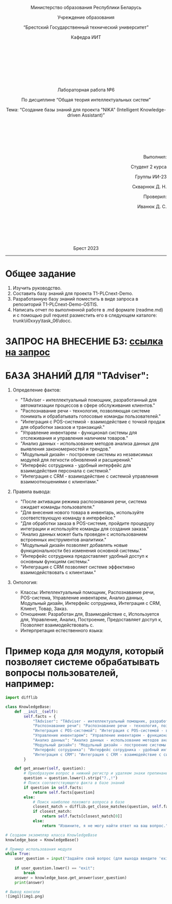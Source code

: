 <p align="center">Министерство образования Республики Беларусь</p>
<p align="center">Учреждение образования</p>
<p align="center">“Брестский Государственный технический университет”</p>
<p align="center">Кафедра ИИТ</p>
<br><br><br><br><br><br><br>
<p align="center">Лабораторная работа №6</p>
<p align="center">По дисциплине “Общая теория интеллектуальных систем”</p>
<p align="center">Тема: “Создание базы знаний для проекта "NIKA" (Intelligent Knowledge-driven Assistant)”</p>
<br><br><br><br><br>
<p align="right">Выполнил:</p>
<p align="right">Студент 2 курса</p>
<p align="right">Группы ИИ-23</p>
<p align="right">Скварнюк Д. Н.</p>
<p align="right">Проверил:</p>
<p align="right">Иванюк Д. С.</p>
<br><br><br><br><br>
<p align="center">Брест 2023</p>

---

# Общее задание 

1. Изучить руководство.
2. Составить базу знаний для проекта T1-PLCnext-Demo.
3. Разработанную базу знаний поместить в виде запроса в репозиторий T1-PLCnext-Demo-OSTIS.
4. Написать отчет по выполненной работе в .md формате (readme.md) и с помощью pull request разместить его в следующем каталоге: trunk\ii0xxyy\task_06\docc.

# ЗАПРОС НА ВНЕСЕНИЕ БЗ: [ссылка на запрос](https://github.com/savushkin-r-d/T1-PLCnext-Demo-OSTIS/pull/4)

# БАЗА ЗНАНИЙ ДЛЯ "TAdviser":

1. Определение фактов:

    - "TAdviser - интеллектуальный помощник, разработанный для автоматизации процессов в сфере обслуживания клиентов."
    - "Распознавание речи - технология, позволяющая системе понимать и обрабатывать голосовые команды пользователей."
    - "Интеграция с POS-системой - взаимодействие с точкой продаж для обработки заказов и транзакций."
    - "Управление инвентарем - функционал системы для отслеживания и управления наличием товаров."
    - "Анализ данных - использование методов анализа данных для выявления закономерностей и трендов."
    - "Модульный дизайн - построение системы из независимых модулей для легкости обновлений и расширений."
    - "Интерфейс сотрудника - удобный интерфейс для взаимодействия персонала с системой."
    - "Интеграция с CRM - взаимодействие с системой управления взаимоотношениями с клиентами."

2. Правила вывода:

    - "После активации режима распознавания речи, система ожидает команды пользователя."
    - "Для внесения нового товара в инвентарь, используйте соответствующую команду в интерфейсе."
    - "Для обработки заказа в POS-системе, пройдите процедуру интеграции и используйте команды для создания заказа."
    - "Анализ данных может быть проведен с использованием встроенных инструментов аналитики."
    - "Модульный дизайн позволяет добавлять новые функциональности без изменения основной системы."
    - "Интерфейс сотрудника предоставляет удобный доступ к основным функциям системы."
    - "Интеграция с CRM позволяет системе эффективно взаимодействовать с клиентами."

3. Онтология:

    - Классы: Интеллектуальный помощник, Распознавание речи, POS-система, Управление инвентарем, Анализ данных, Модульный дизайн, Интерфейс сотрудника, Интеграция с CRM, Клиент, Товар, Заказ.
    - Отношения: Разработан для, Взаимодействие с, Используется для, Управление, Анализ, Построение, Предоставляет доступ к, Позволяет взаимодействовать с.
    - Интерпретация естественного языка:

# Пример кода для модуля, который позволяет системе обрабатывать вопросы пользователей, например:

```python
import difflib

class KnowledgeBase:
    def __init__(self):
        self.facts = {
            "TAdviser": "TAdviser - интеллектуальный помощник, разработанный для автоматизации процессов в сфере обслуживания клиентов.",
            "Распознавание речи": "Распознавание речи - технология, позволяющая системе понимать и обрабатывать голосовые команды пользователей.",
            "Интеграция с POS-системой": "Интеграция с POS-системой - взаимодействие с точкой продаж для обработки заказов и транзакций.",
            "Управление инвентарем": "Управление инвентарем - функционал системы для отслеживания и управления наличием товаров.",
            "Анализ данных": "Анализ данных - использование методов анализа данных для выявления закономерностей и трендов.",
            "Модульный дизайн": "Модульный дизайн - построение системы из независимых модулей для легкости обновлений и расширений.",
            "Интерфейс сотрудника": "Интерфейс сотрудника - удобный интерфейс для взаимодействия персонала с системой.",
            "Интеграция с CRM": "Интеграция с CRM - взаимодействие с системой управления взаимоотношениями с клиентами."
        }

    def get_answer(self, question):
        # Преобразуем вопрос в нижний регистр и удаляем знаки препинания
        question = question.lower().strip("?.,!")
        # Поиск соответствующего факта в базе знаний
        if question in self.facts:
            return self.facts[question]
        else:
            # Поиск наиболее похожего вопроса в базе
            closest_match = difflib.get_close_matches(question, self.facts.keys(), n=1, cutoff=0.5)
            if closest_match:
                return self.facts[closest_match[0]]
            else:
                return "Извините, я не могу найти ответ на ваш вопрос."

# Создаем экземпляр класса KnowledgeBase
knowledge_base = KnowledgeBase()

# Пример использования модуля
while True:
    user_question = input("Задайте свой вопрос (для выхода введите 'exit'): ")
    
    if user_question.lower() == "exit":
        break
    answer = knowledge_base.get_answer(user_question)
    print(answer)

# Вывод консоли
![img1](img1.png)